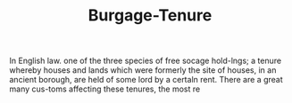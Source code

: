 ---
title: Burgage-Tenure
letter: B
permalink: "/definitions/bld-burgage-tenure.html"
body: In English law. one of the three species of free socage hold-lngs; a tenure
  whereby houses and lands which were formerly the site of houses, in an ancient borough,
  are held of some lord by a certaln rent. There are a great many cus-toms affecting
  these tenures, the most re
published_at: '2018-07-07'
source: Black's Law Dictionary 2nd Ed (1910)
layout: post
---